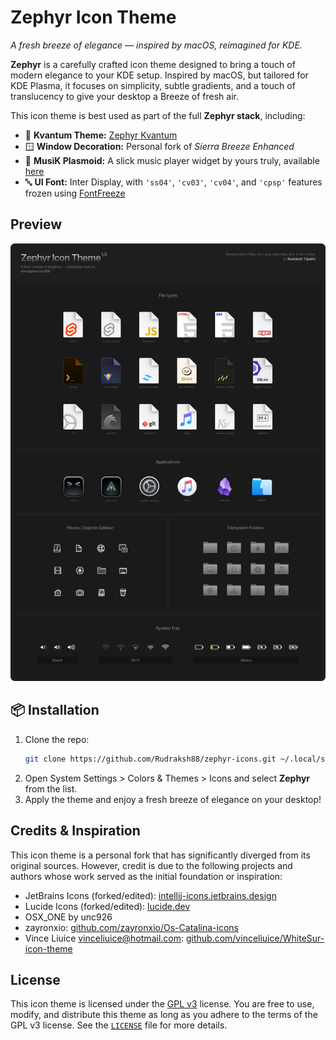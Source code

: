 # Zephyr Icon Theme

*A fresh breeze of elegance — inspired by macOS, reimagined for KDE.*


**Zephyr** is a carefully crafted icon theme designed to bring a touch of modern elegance to your KDE setup. Inspired by macOS, but tailored for KDE Plasma, it focuses on simplicity, subtle gradients, and a touch of translucency to give your desktop a Breeze of fresh air.

This icon theme is best used as part of the full **Zephyr stack**, including:

- 🎨 **Kvantum Theme:** [Zephyr Kvantum](https://github.com/Rudraksh88/zephyr-kvantum)
- 🪟 **Window Decoration:** Personal fork of *Sierra Breeze Enhanced*
- 🎵 **MusiK Plasmoid:** A slick music player widget by yours truly, available [here](https://github.com/Rudraksh88/musik-plasmoid)
- 🔤 **UI Font:** Inter Display, with `'ss04'`, `'cv03'`, `'cv04'`, and `'cpsp'` features frozen using [FontFreeze](https://github.com/Rudraksh88/FontFreeze)


## Preview

![Zephyr Icon Preview](./Preview.png)

## 📦 Installation
1. Clone the repo:
   ```bash
   git clone https://github.com/Rudraksh88/zephyr-icons.git ~/.local/share/icons/Zephyr
   ```
2. Open System Settings > Colors & Themes > Icons and select **Zephyr** from the list.
3. Apply the theme and enjoy a fresh breeze of elegance on your desktop!

## Credits & Inspiration
This icon theme is a personal fork that has significantly diverged from its original sources. However, credit is due to the following projects and authors whose work served as the initial foundation or inspiration:

- JetBrains Icons (forked/edited): [intellij-icons.jetbrains.design](https://intellij-icons.jetbrains.design/)
- Lucide Icons (forked/edited): [lucide.dev](https://lucide.dev/)
- OSX_ONE by unc926
- zayronxio: [github.com/zayronxio/Os-Catalina-icons](https://github.com/zayronxio/Os-Catalina-icons)
- Vince Liuice <vinceliuice@hotmail.com>: [github.com/vinceliuice/WhiteSur-icon-theme](https://github.com/vinceliuice/WhiteSur-icon-theme)

## License
This icon theme is licensed under the [GPL v3](https://www.gnu.org/licenses/gpl-3.0.en.html) license. You are free to use, modify, and distribute this theme as long as you adhere to the terms of the GPL v3 license. See the [`LICENSE`](LICENSE) file for more details.